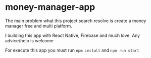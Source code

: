 # money-manager-app
The main problem what this project search resolve is create a money manager free and multi platform.

I building this app with React Native, Firebase and much love. Any advice/help is welcome

For execute this app you must run `npm install` and `npm run start`

